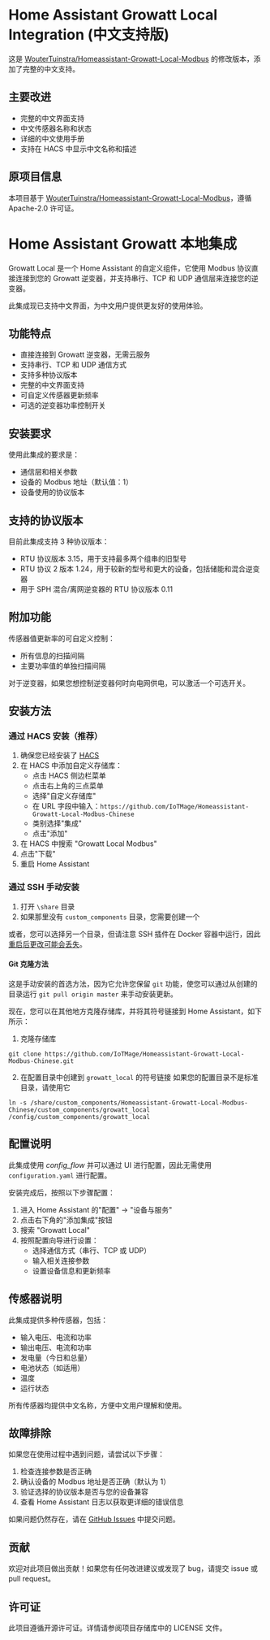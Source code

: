 # Home Assistant Growatt Local Integration (中文支持版)

这是 [WouterTuinstra/Homeassistant-Growatt-Local-Modbus](https://github.com/WouterTuinstra/Homeassistant-Growatt-Local-Modbus) 的修改版本，添加了完整的中文支持。

## 主要改进

- 完整的中文界面支持
- 中文传感器名称和状态
- 详细的中文使用手册
- 支持在 HACS 中显示中文名称和描述

## 原项目信息

本项目基于 [WouterTuinstra/Homeassistant-Growatt-Local-Modbus](https://github.com/WouterTuinstra/Homeassistant-Growatt-Local-Modbus)，遵循 Apache-2.0 许可证。

# Home Assistant Growatt 本地集成

Growatt Local 是一个 Home Assistant 的自定义组件，它使用 Modbus 协议直接连接到您的 Growatt 逆变器，并支持串行、TCP 和 UDP 通信层来连接您的逆变器。

此集成现已支持中文界面，为中文用户提供更友好的使用体验。

## 功能特点

- 直接连接到 Growatt 逆变器，无需云服务
- 支持串行、TCP 和 UDP 通信方式
- 支持多种协议版本
- 完整的中文界面支持
- 可自定义传感器更新频率
- 可选的逆变器功率控制开关

## 安装要求

使用此集成的要求是：
* 通信层和相关参数
* 设备的 Modbus 地址（默认值：1）
* 设备使用的协议版本

## 支持的协议版本

目前此集成支持 3 种协议版本：
* RTU 协议版本 3.15，用于支持最多两个组串的旧型号
* RTU 协议 2 版本 1.24，用于较新的型号和更大的设备，包括储能和混合逆变器
* 用于 SPH 混合/离网逆变器的 RTU 协议版本 0.11

## 附加功能

传感器值更新率的可自定义控制：
* 所有信息的扫描间隔
* 主要功率值的单独扫描间隔

对于逆变器，如果您想控制逆变器何时向电网供电，可以激活一个可选开关。

## 安装方法

### 通过 HACS 安装（推荐）

1. 确保您已经安装了 [HACS](https://hacs.xyz/)
2. 在 HACS 中添加自定义存储库：
   - 点击 HACS 侧边栏菜单
   - 点击右上角的三点菜单
   - 选择"自定义存储库"
   - 在 URL 字段中输入：`https://github.com/IoTMage/Homeassistant-Growatt-Local-Modbus-Chinese`
   - 类别选择"集成"
   - 点击"添加"
3. 在 HACS 中搜索 "Growatt Local Modbus"
4. 点击"下载"
5. 重启 Home Assistant

### 通过 SSH 手动安装

1. 打开 `\share` 目录
2. 如果那里没有 `custom_components` 目录，您需要创建一个

或者，您可以选择另一个目录，但请注意 SSH 插件在 Docker 容器中运行，因此[重启后更改可能会丢失](https://community.home-assistant.io/t/user-file-changes-lost-on-reboot/545757/2)。

#### Git 克隆方法

这是手动安装的首选方法，因为它允许您保留 `git` 功能，使您可以通过从创建的目录运行 `git pull origin master` 来手动安装更新。

现在，您可以在其他地方克隆存储库，并将其符号链接到 Home Assistant，如下所示：

1. 克隆存储库

```shell
git clone https://github.com/IoTMage/Homeassistant-Growatt-Local-Modbus-Chinese.git
```

2. 在配置目录中创建到 `growatt_local` 的符号链接
   如果您的配置目录不是标准目录，请使用它

```shell
ln -s /share/custom_components/Homeassistant-Growatt-Local-Modbus-Chinese/custom_components/growatt_local /config/custom_components/growatt_local
```

## 配置说明

此集成使用 *config_flow* 并可以通过 UI 进行配置，因此无需使用 `configuration.yaml` 进行配置。

安装完成后，按照以下步骤配置：

1. 进入 Home Assistant 的"配置" -> "设备与服务"
2. 点击右下角的"添加集成"按钮
3. 搜索 "Growatt Local"
4. 按照配置向导进行设置：
   - 选择通信方式（串行、TCP 或 UDP）
   - 输入相关连接参数
   - 设置设备信息和更新频率

## 传感器说明

此集成提供多种传感器，包括：

- 输入电压、电流和功率
- 输出电压、电流和功率
- 发电量（今日和总量）
- 电池状态（如适用）
- 温度
- 运行状态

所有传感器均提供中文名称，方便中文用户理解和使用。

## 故障排除

如果您在使用过程中遇到问题，请尝试以下步骤：

1. 检查连接参数是否正确
2. 确认设备的 Modbus 地址是否正确（默认为 1）
3. 验证选择的协议版本是否与您的设备兼容
4. 查看 Home Assistant 日志以获取更详细的错误信息

如果问题仍然存在，请在 [GitHub Issues](https://github.com/IoTMage/Homeassistant-Growatt-Local-Modbus-Chinese/issues) 中提交问题。

## 贡献

欢迎对此项目做出贡献！如果您有任何改进建议或发现了 bug，请提交 issue 或 pull request。

## 许可证

此项目遵循开源许可证。详情请参阅项目存储库中的 LICENSE 文件。 